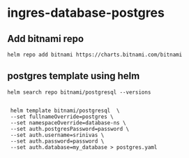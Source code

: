 # ingres-database-postgres


## Add bitnami repo

```
helm repo add bitnami https://charts.bitnami.com/bitnami  

```


## postgres template using helm

```
helm search repo bitnami/postgresql --versions


 helm template bitnami/postgresql  \
 --set fullnameOverride=postgres \
 --set namespaceOverride=database-ns \
 --set auth.postgresPassword=password \
 --set auth.username=srinivas \
 --set auth.password=password \
 --set auth.database=my_database > postgres.yaml
```
